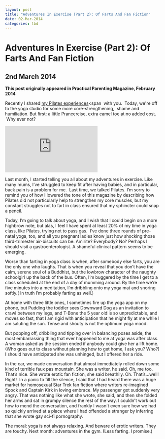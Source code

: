 ```yaml
---
layout: post
title: "Adventures In Exercise (Part 2): Of Farts And Fan Fiction"
date: 02-Mar-2014
categories: tbd
---
```


# Adventures In Exercise (Part 2): Of Farts And Fan Fiction

## 2nd March 2014

**This post originally appeared in Practical Parenting Magazine,   February 2014**

Recently I shared <a href="http://mogantosh.com/adventures-in-exercise-part-1/">my Pilates experiences</a><span  with you. </span> Today,   we're off to the yoga studio for some more core-strengthening,  shame and humiliation. But first: a little Prancercise, extra camel toe at no added cost.  Why ever not?

<iframe src='https://www.youtube.com/embed/o-50GjySwew' frameborder='0' gesture='media' allow='encrypted-media' allowfullscreen></iframe>

Last month, I started telling you all about my adventures in exercise. Like many mums, I’ve struggled to keep fit after having babies, and in particular, back pain is a problem for me.  Last time, we talked Pilates. I’m sorry to remind you of how I lowered the tone of this magazine by describing how Pilates did not particularly help to strengthen my core muscles, but my constant struggles not to fart in class ensured that my sphincter could snap a pencil.

Today, I’m going to talk about yoga, and I wish that I could begin on a more highbrow note, but alas, I feel I have spent at least 20% of my time in yoga class, like Pilates, trying not to pass gas.  I’ve done three rounds of pre-natal yoga, too, and all you pregnant ladies know just how shocking those third-trimester air-biscuits can be. Amirite? Everybody? No? Perhaps I should visit a gastroenterologist. A shameful clinical pattern seems to be emerging.

Worse than farting in yoga class is when, after somebody else farts, you are the only one who laughs. That is when you reveal that you don’t have the calm, serene soul of a Buddhist, but the lowbrow character of the naughty schoolgirl up the back of the bus. Often, I’m buggered by the time I get to a class scheduled at the end of a day of mumming around. By the time we’re five minutes into a meditation, I’m dribbling onto my yoga mat and snoring softly.( In truth I’m probably farting as well.)

At home with three little ones, I sometimes fire up the yoga app on my phone, but Pudding the toddler sees Downward Dog as an invitation to crawl between my legs, and T-Bone the 5 year old is so unpredictable, and moves so fast, that I am rigid with anticipation that he might fly at me while I am saluting the sun. Tense and shouty is not the optimum yoga mood.

But popping off, dribbling and tipping over in balancing poses aside, the most embarrassing thing that ever happened to me at yoga was after class.  A woman asked as the session ended if anybody could give her a lift home. (Who goes out to class without planning how to get home, I ask you? Who?) I should have anticipated she was unhinged, but I offered her a ride.

In the car, we made conversation that almost immediately rolled down some kind of terrible faux pas mountain. She was a writer, he said. Oh, me too. That’s nice. She wrote erotic fan fiction, she said breathily. Oh. That’s…well! Right!  In a panic to fill the silence, I said that I had heard there was a huge market for homosexual Star Trek fan fiction where writers re-imagined Spock and Captain Kirk in loving embrace. My passenger got suddenly very angry. That was nothing like what she wrote, she said, and then she folded her arms and sat in grumpy silence the rest of the way. I couldn't work out how to mend the conversation, and frankly I wasn't even sure how we had so quickly arrived at a place where I had offended a stranger by inferring that she wrote gay sci-fi pornography.

The moral: yoga is not always relaxing. And beware of erotic writers. They are touchy. Next month: adventures in the gym. (Less farting. I promise.)

 
